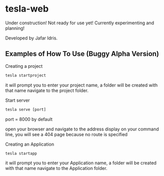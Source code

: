 # tesla-web

Under construction! Not ready for use yet! Currently experimenting and planning!

Developed by Jafar Idris.

## Examples of How To Use (Buggy Alpha Version)

Creating a project

```cmd
tesla startproject
```

it will prompt you to enter your project name, a folder will be created with that name navigate to the project folder.

Start server

```cmd
tesla serve [port]
```
port = 8000 by default

open your browser and navigate to the address display on your command line, you will see a 404 page because no route is specified

Creating an Application

```cmd
tesla startapp
```

it will prompt you to enter your Application name, a folder will be created with that name navigate to the Application folder.
